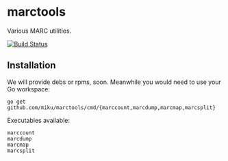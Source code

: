 marctools
=========

Various MARC utilities.

[![Build Status](http://img.shields.io/travis/miku/marctools.svg?style=flat)](https://travis-ci.org/miku/marctools)

Installation
------------

We will provide debs or rpms, soon. Meanwhile you would need to use your Go workspace:

    go get github.com/miku/marctools/cmd/{marccount,marcdump,marcmap,marcsplit}

Executables available:

    marccount
    marcdump
    marcmap
    marcsplit
